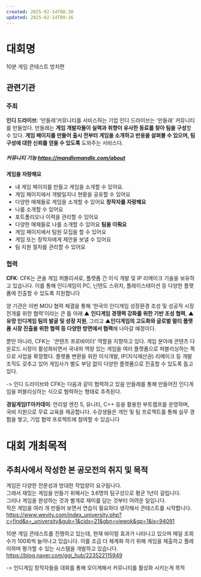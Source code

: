 ```yaml
---
created: 2025-02-14T08:38
updated: 2025-02-14T09:16
---
```

# 대회명
10분 게임 콘테스트 방치편

## 관련기관
### 주최
**인디 드라이브**: '만들래'커뮤니티를 서비스하는 기업
인디 드라이브는 '만들래' 커뮤니티를 만들었다. 만들래는 **게임 개발자들이 실력과 취향이 유사한 동료를 찾아 팀을 구성**할 수 있다. **게임 페이지를 만들어 출시 전부터 게임을 소개하고 반응을 살펴볼 수 있으며, 팀 구성에 대한 신뢰를 얻을 수 있도록** 도와주는 서비스다.
##### 커뮤니티 기능 https://mandlemandle.com/about
**게임을 자랑해요**
- 내 게임 페이지를 만들고 게임을 소개할 수 있어요.
- 게임 페이지에서 개발일지나 현황을 공유할 수 있어요
- 다양한 매체들로 게임을 소개할 수 있어요
**창작자를 자랑해요**
- 나를 소개할 수 있어요
- 포트폴리오나 이력을 관리할 수 있어요
- 다양한 매체들로 나를 소개할 수 있어요
**팀을 이뤄요**
- 게임 페이지에서 팀원 모집을 할 수 있어요
- 게임 또는 창작자에게 제안을 보낼 수 있어요
- 팀 지원 절차를 관리할 수 있어요
### 협력
**CFK**:
CFK는 콘솔 게임 퍼블리셔로, 플랫폼 간 이식 개발 및 IP 리메이크 기술을 보유하고 있습니다. 이를 통해 인디게임이 PC, 닌텐도 스위치, 플레이스테이션 등 다양한 플랫폼에 진출할 수 있도록 지원합니다

양 기관은 이번 MOU 협력 체결을 통해 ‘한국의 인디게임 성장환경 조성 및 성공적 시장 전개를 위한 협력’이라는 큰 틀 아래 ▲ **인디게임 경쟁력 강화를 위한 기반 조성 협력**, ▲ **유망 인디게임 팀의 발굴 및 성장 지원**, 그리고 ▲**인디게임의 고도화와 글로벌 멀티 플랫폼 시장 진출을 위한 협력 등 다양한 방면에서 협력**해 나아갈 예정이다.

뿐만 아니라, CFK는  ‘콘텐츠 프로바이더’ 역할을 지향하고 있다. 게임 분야에 콘텐츠 다운로드 시장이 활성화되면서 국내외 역량 있는 게임을 여러 플랫폼으로 퍼블리싱하는 쪽으로 사업을 확장했다. 플랫폼 변환을 위한 이식개발, IP(지식재산권) 리메이크 등 개발 조직도 갖추고 있어 게임사가 별도 부담 없이 다양한 플랫폼으로 진출할 수 있도록 돕고 있다.

-> 인디 드라이브와 CFK는 다음과 같이 협력하고 있음
만들래를 통해 만들어진 인디게임을 퍼블리싱하는 식으로 협력하는 형태로 추측된다.

**경일게임IT아카데미**:
언리얼 엔진 5, 유니티, C++ 등을 활용한 부트캠프를 운영하며, 국비 지원으로 무료 교육을 제공합니다. 수강생들은 개인 및 팀 프로젝트를 통해 실무 경험을 쌓고, 기업 협약 프로젝트에 참여할 수 있습니다

# 대회 개최목적
## 주최사에서 작성한 본 공모전의 취지 및 목적
게임은 다양한 전문성과 방대한 작업량이 요구됩니다.  
그래서 재밌는 게임을 만들기 위해서는 3.6명의 팀구성으로 평균 1년이 걸립니다.  
그러나 게임을 완성하는 것과 별개로 재미를 담는 것부터 어려운 일입니다.  
작은 게임을 여러 개 만들어 보면서 연습이 필요하다 생각해서 콘테스트를 시작합니다.
https://www.wevity.com/index_university.php?c=find&s=_university&gub=1&cidx=21&gbn=viewok&gp=1&ix=94091

10분 게임 콘테스트를 진행하고 있는데, 현재 바이럴 효과가 나타나고 있으며 매일 조회수가 100회씩 늘어나고 있습니다. 이를 조금 더 체계화 하기 위해 게임을 제출하고 플레이하며 평가할 수 있는 시스템을 개발하고 있습니다.
https://blog.naver.com/ggi_hub/223522115949

-> 인디게임 창작자들을 대회를 통해 모이게해서 커뮤니티를 활성화 시키는게 목적